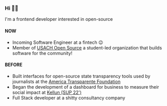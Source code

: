 ### Hi 👋🏽

I'm a frontend developer interested in open-source

#### NOW

- Incoming Software Engineer at a fintech 😉
- Member of [USACH Open Source](https://github.com/open-source-usach) a student-led organization that builds software for the community!

#### BEFORE

- Built interfaces for open-source state transparency tools used by journalists at the [America Transparente Foundation](http://americatransparente.org/)
- Began the development of a dashboard for business to measure their social impact at [Kellun (SUP 22')](https://www.kellun.org/)
- Full Stack developer at a shitty consultancy company
